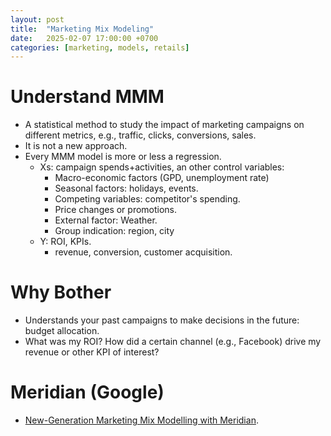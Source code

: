 ```yaml
---
layout: post
title:  "Marketing Mix Modeling"
date:   2025-02-07 17:00:00 +0700
categories: [marketing, models, retails]
---
```


# Understand MMM
- A statistical method to study the impact of marketing campaigns on different metrics, e.g., traffic, clicks, conversions, sales.
- It is not a new approach.
- Every MMM model is more or less a regression.
  - Xs: campaign spends+activities, an other control variables:
    - Macro-economic factors (GPD, unemployment rate)
    - Seasonal factors: holidays, events.
    - Competing variables: competitor's spending.
    - Price changes or promotions.
    - External factor: Weather.
    - Group indication: region, city
  - Y: ROI, KPIs.
    - revenue, conversion, customer acquisition.
 
 # Why Bother
 - Understands your past campaigns to make decisions in the future: budget allocation.
 - What was my ROI? How did a certain channel (e.g., Facebook) drive my revenue or other KPI of interest?


# Meridian (Google)
- [New-Generation Marketing Mix Modelling with Meridian](https://medium.com/towards-data-science/new-generation-marketing-mix-modelling-with-meridian-e831a0906b40).
